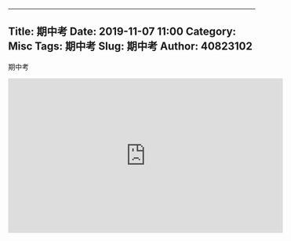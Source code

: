 
---
Title: 期中考
Date: 2019-11-07 11:00
Category: Misc
Tags: 期中考
Slug: 期中考
Author: 40823102
---

期中考

<!-- PELICAN_END_SUMMARY -->

<iframe width="560" height="315" src="https://www.youtube.com/embed/Nka-QrZy2lY" frameborder="0" allow="accelerometer; autoplay; encrypted-media; gyroscope; picture-in-picture" allowfullscreen></iframe>